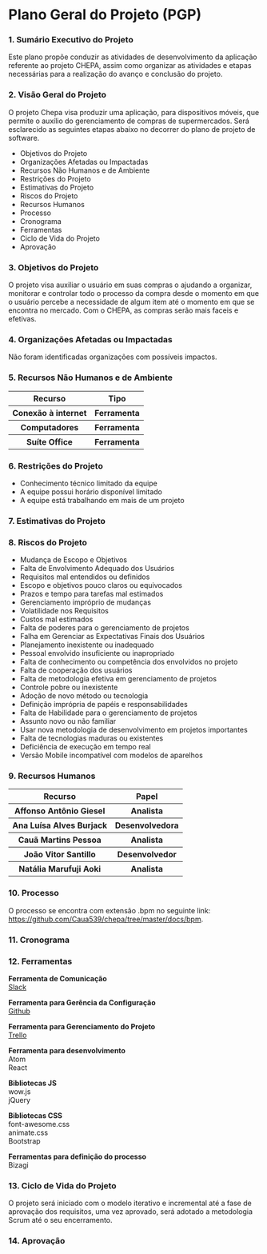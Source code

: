# Plano Geral do Projeto (PGP)

### 1. Sumário Executivo do Projeto
Este plano propõe conduzir as atividades de desenvolvimento da aplicação referente ao projeto CHEPA, assim como organizar as atividades e etapas necessárias para a realização do avanço e conclusão do projeto.

### 2. Visão Geral do Projeto
O projeto Chepa visa produzir uma aplicação, para dispositivos móveis, que permite o auxílio do gerenciamento de compras de supermercados.
Será esclarecido as seguintes etapas abaixo no decorrer do plano de projeto de software.

* Objetivos do Projeto
* Organizações Afetadas ou Impactadas
* Recursos Não Humanos e de Ambiente
* Restrições do Projeto
* Estimativas do Projeto
* Riscos do Projeto
* Recursos Humanos
* Processo  
* Cronograma
* Ferramentas
* Ciclo de Vida do Projeto
* Aprovação

### 3. Objetivos do Projeto
O projeto visa auxiliar o usuário em suas compras o ajudando a organizar, monitorar e controlar todo o processo da compra desde o momento em que o usuário percebe a necessidade de algum item até o momento em que se encontra no mercado. Com o CHEPA, as compras serão mais faceis e efetivas.

### 4. Organizações Afetadas ou Impactadas
Não foram identificadas organizações com possíveis impactos.

### 5. Recursos Não Humanos e de Ambiente

<table>
  <tr>
    <th>Recurso</th>
    <th>Tipo</th> 
  </tr>
  <tr>
    <th>Conexão à internet</th>
    <th>Ferramenta</th> 
  </tr>
  <tr>
    <th>Computadores</th>
    <th>Ferramenta</th> 
  </tr>
  <tr>
    <th>Suíte Office</th>
    <th>Ferramenta</th> 
  </tr>
</table>

### 6. Restrições do Projeto
* Conhecimento técnico limitado da equipe  
* A equipe possui horário disponível limitado  
* A equipe está trabalhando em mais de um projeto
  
### 7. Estimativas do Projeto

### 8. Riscos do Projeto
* Mudança de Escopo e Objetivos
* Falta de Envolvimento Adequado dos Usuários
* Requisitos mal entendidos ou definidos
* Escopo e objetivos pouco claros ou equivocados
* Prazos e tempo para tarefas mal estimados
* Gerenciamento impróprio de mudanças
* Volatilidade nos Requisitos
* Custos mal estimados
* Falta de poderes para o gerenciamento de projetos
* Falha em Gerenciar as Expectativas Finais dos Usuários
* Planejamento inexistente ou inadequado
* Pessoal envolvido insuficiente ou inapropriado
* Falta de conhecimento ou competência dos envolvidos no projeto
* Falta de cooperação dos usuários
* Falta de metodologia efetiva em gerenciamento de projetos
* Controle pobre ou inexistente
* Adoção de novo método ou tecnologia
* Definição imprópria de papéis e responsabilidades
* Falta de Habilidade para o gerenciamento de projetos
* Assunto novo ou não familiar
* Usar nova metodologia de desenvolvimento em projetos importantes
* Falta de tecnologias maduras ou existentes
* Deficiência de execução em tempo real
* Versão Mobile incompatível com modelos de aparelhos

### 9. Recursos Humanos 
<table>
  <tr>
    <th>Recurso</th>
    <th>Papel</th> 
  </tr>
  <tr>
    <th>Affonso Antônio Giesel</th>
    <th>Analista</th> 
  </tr>
  <tr>
    <th>Ana Luísa Alves Burjack</th>
    <th>Desenvolvedora</th> 
  </tr>
  <tr>
    <th>Cauã Martins Pessoa</th>
    <th>Analista</th> 
  </tr>
  <tr>
    <th>João Vitor Santillo</th>
    <th>Desenvolvedor</th> 
  </tr>
  <tr>
    <th>Natália Marufuji Aoki</th>
    <th>Analista</th> 
  </tr>
</table>

### 10. Processo  
 O processo se encontra com extensão .bpm no seguinte link: https://github.com/Caua539/chepa/tree/master/docs/bpm.

### 11. Cronograma

### 12. Ferramentas
**Ferramenta de Comunicação**   
[Slack](https://trabalhoses20172.slack.com/)    

**Ferramenta para Gerência da Configuração**    
[Github](https://github.com/Caua539/chepa)  

**Ferramenta para Gerenciamento do Projeto**  
[Trello](https://trello.com/b/b9pFj8Gq)  

**Ferramenta para desenvolvimento**  
Atom  
React  

**Bibliotecas JS**  
wow.js  
jQuery  

**Bibliotecas CSS**  
font-awesome.css  
animate.css  
Bootstrap  

**Ferramentas para definição do processo**  
Bizagi  
  
### 13. Ciclo de Vida do Projeto
O projeto será iniciado com o modelo iterativo e incremental até a fase de aprovação dos requisitos, uma vez aprovado, será adotado a metodologia Scrum até o seu encerramento.

### 14. Aprovação
